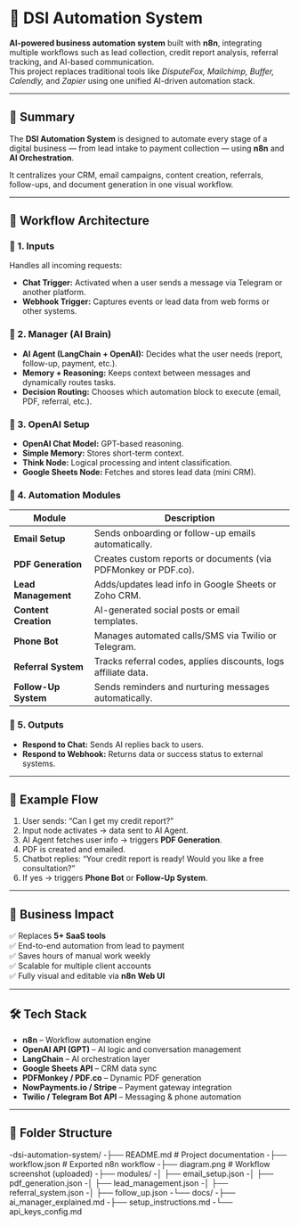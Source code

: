 # 🧠 DSI Automation System

**AI-powered business automation system** built with **n8n**, integrating multiple workflows such as lead collection, credit report analysis, referral tracking, and AI-based communication.  
This project replaces traditional tools like *DisputeFox, Mailchimp, Buffer, Calendly,* and *Zapier* using one unified AI-driven automation stack.

---

## 🚀 Summary

The **DSI Automation System** is designed to automate every stage of a digital business — from lead intake to payment collection — using **n8n** and **AI Orchestration**.

It centralizes your CRM, email campaigns, content creation, referrals, follow-ups, and document generation in one visual workflow.

---

## 🧩 Workflow Architecture

### 🔹 1. Inputs
Handles all incoming requests:
- **Chat Trigger:** Activated when a user sends a message via Telegram or another platform.
- **Webhook Trigger:** Captures events or lead data from web forms or other systems.

### 🔹 2. Manager (AI Brain)
- **AI Agent (LangChain + OpenAI):** Decides what the user needs (report, follow-up, payment, etc.).
- **Memory + Reasoning:** Keeps context between messages and dynamically routes tasks.
- **Decision Routing:** Chooses which automation block to execute (email, PDF, referral, etc.).

### 🔹 3. OpenAI Setup
- **OpenAI Chat Model:** GPT-based reasoning.
- **Simple Memory:** Stores short-term context.
- **Think Node:** Logical processing and intent classification.
- **Google Sheets Node:** Fetches and stores lead data (mini CRM).

### 🔹 4. Automation Modules
| Module | Description |
|--------|--------------|
| **Email Setup** | Sends onboarding or follow-up emails automatically. |
| **PDF Generation** | Creates custom reports or documents (via PDFMonkey or PDF.co). |
| **Lead Management** | Adds/updates lead info in Google Sheets or Zoho CRM. |
| **Content Creation** | AI-generated social posts or email templates. |
| **Phone Bot** | Manages automated calls/SMS via Twilio or Telegram. |
| **Referral System** | Tracks referral codes, applies discounts, logs affiliate data. |
| **Follow-Up System** | Sends reminders and nurturing messages automatically. |

### 🔹 5. Outputs
- **Respond to Chat:** Sends AI replies back to users.
- **Respond to Webhook:** Returns data or success status to external systems.

---

## 🔄 Example Flow

1. User sends: “Can I get my credit report?”
2. Input node activates → data sent to AI Agent.
3. AI Agent fetches user info → triggers **PDF Generation**.
4. PDF is created and emailed.
5. Chatbot replies: “Your credit report is ready! Would you like a free consultation?”
6. If yes → triggers **Phone Bot** or **Follow-Up System**.

---

## 💼 Business Impact

✅ Replaces **5+ SaaS tools**  
✅ End-to-end automation from lead to payment  
✅ Saves hours of manual work weekly  
✅ Scalable for multiple client accounts  
✅ Fully visual and editable via **n8n Web UI**

---

## 🛠️ Tech Stack

- **n8n** – Workflow automation engine  
- **OpenAI API (GPT)** – AI logic and conversation management  
- **LangChain** – AI orchestration layer  
- **Google Sheets API** – CRM data sync  
- **PDFMonkey / PDF.co** – Dynamic PDF generation  
- **NowPayments.io / Stripe** – Payment gateway integration  
- **Twilio / Telegram Bot API** – Messaging & phone automation  

---

## 📁 Folder Structure
-dsi-automation-system/
-├── README.md # Project documentation
-├── workflow.json # Exported n8n workflow
-├── diagram.png # Workflow screenshot (uploaded)
-├── modules/
-│ ├── email_setup.json
-│ ├── pdf_generation.json
-│ ├── lead_management.json
-│ ├── referral_system.json
-│ ├── follow_up.json
-└── docs/
-├── ai_manager_explained.md
-├── setup_instructions.md
-└── api_keys_config.md

